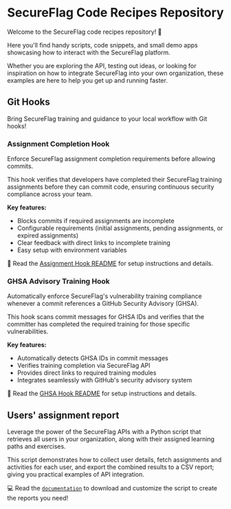 # SecureFlag Code Recipes Repository

Welcome to the SecureFlag code recipes repository! 🎉

Here you'll find handy scripts, code snippets, and small demo apps showcasing how to interact with the SecureFlag platform.

Whether you are exploring the API, testing out ideas, or looking for inspiration on how to integrate SecureFlag into your own organization, these examples are here to help you get up and running faster.

## Git Hooks

Bring SecureFlag training and guidance to your local workflow with Git hooks!

### Assignment Completion Hook

Enforce SecureFlag assignment completion requirements before allowing commits.

This hook verifies that developers have completed their SecureFlag training assignments before they can commit code, ensuring continuous security compliance across your team.

**Key features:**
- Blocks commits if required assignments are incomplete
- Configurable requirements (initial assignments, pending assignments, or expired assignments)
- Clear feedback with direct links to incomplete training
- Easy setup with environment variables

📖 Read the [Assignment Hook README](/githooks-assignments/README.md) for setup instructions and details.

### GHSA Advisory Training Hook

Automatically enforce SecureFlag's vulnerability training compliance whenever a commit references a GitHub Security Advisory (GHSA).

This hook scans commit messages for GHSA IDs and verifies that the committer has completed the required training for those specific vulnerabilities.

**Key features:**
- Automatically detects GHSA IDs in commit messages
- Verifies training completion via SecureFlag API
- Provides direct links to required training modules
- Integrates seamlessly with GitHub's security advisory system

📖 Read the [GHSA Hook README](/githooks-ghsa/README.md) for setup instructions and details.

## Users' assignment report

Leverage the power of the SecureFlag APIs with a Python script that retrieves all users in your organization, along with their assigned learning paths and exercises.

This script demonstrates how to collect user details, fetch assignments and activities for each user, and export the combined results to a CSV report; giving you practical examples of API integration.

💻 Read the [`documentation`](/users_assignments_report/) to download and customize the script to create the reports you need!
